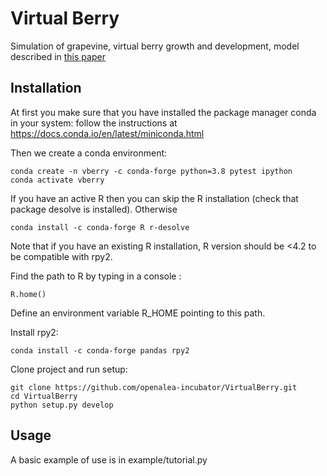 # Virtual Berry

Simulation of grapevine, virtual berry growth and development, model described in [this paper](https://github.com/openalea-incubator/VirtualBerry/blob/main/doc/2008_Dai_ActaHort.pdf)


## Installation 

At first you make sure that you have installed the package manager conda in your system: follow the instructions at https://docs.conda.io/en/latest/miniconda.html

Then we create a conda environment:

    conda create -n vberry -c conda-forge python=3.8 pytest ipython
	conda activate vberry
 
If you have an active R then you can skip the R installation (check that package desolve is installed). Otherwise

	conda install -c conda-forge R r-desolve
	
Note that if you have an existing R installation, R version should be <4.2 to be compatible with rpy2.

Find the path to R by typing in a console :

	R.home()
	
Define an environment variable R_HOME pointing to this path.

Install rpy2:

	conda install -c conda-forge pandas rpy2
	

Clone project and run setup:

    git clone https://github.com/openalea-incubator/VirtualBerry.git
    cd VirtualBerry
	python setup.py develop

## Usage

A basic example of use is in example/tutorial.py

